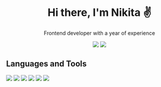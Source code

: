 <h1 align='center'>Hi there, I'm Nikita ✌️</h1>
 
 <p align='center'>
  Frontend developer with a year of experience
</p>


<p align='center'>
<a href="https://www.linkedin.com/in/nikitasurcov/" > <img src="https://img.shields.io/badge/linkedin-%230077B5.svg?style=for-the-badge&logo=linkedin&logoColor=white"></a>
<a href="https://www.instagram.com/geletskyy/" > <img src="https://img.shields.io/badge/Instagram-%23E4405F.svg?style=for-the-badge&logo=Instagram&logoColor=white"></a>
</p>

<h2>Languages and Tools</h2>
<p>
<img src="https://img.shields.io/badge/html5-%23E34F26.svg?style=for-the-badge&logo=html5&logoColor=white">
<img src="https://img.shields.io/badge/css3-%231572B6.svg?style=for-the-badge&logo=css3&logoColor=white">
<img src="https://img.shields.io/badge/javascript-%23323330.svg?style=for-the-badge&logo=javascript&logoColor=%23F7DF1E">
<img src="https://img.shields.io/badge/scss%20-%23cc6699.svg?&style=for-the-badge&logo=sass&logoColor=white">
<img src="https://img.shields.io/badge/git-%23F05033.svg?style=for-the-badge&logo=git&logoColor=white">
<img src="https://img.shields.io/badge/github-%23121011.svg?style=for-the-badge&logo=github&logoColor=white"></p>
